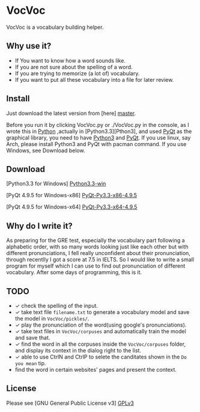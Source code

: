 VocVoc
======

VocVoc is a vocabulary building helper.

Why use it?
----------------

+ If You want to know how a word sounds like.
+ If you are not sure about the spelling of a word.
+ If you are trying to memorize (a lot of) vocabulary.
+ If you want to put all these vocabulary into a file for later review.

Install
-------

Just download the latest version from [here] [master].

Before you run it by clicking VocVoc.py or ./VocVoc.py in the console,
as I wrote this in [Python][] ,actually in [Python3.3][Pthon3], and used [PyQt][] as the graphical library,
you need to have [Python3][] and [PyQt][].
If you use linux, say Arch, please install Python3 and PyQt with pacman command.
If you use Windows, see Download below.

Download
--------

[Python3.3 for Windows] [Python3.3-win]

[PyQt 4.9.5 for Windows-x86] [PyQt-Py3.3-x86-4.9.5]

[PyQt 4.9.5 for Windows-x64] [PyQt-Py3.3-x64-4.9.5]

Why do I write it?
--------------

As preparing for the GRE test, especially the vocabulary part following a 
alphabetic order, with so many words looking just like each other but with 
different pronunciations, I fell really unconfident about their pronunciation,
through recentlly I got a score at 7.5 in IELTS. So I would like to write a
small program for myself which I can use to find out pronunciation of
different vocabulary. After some days of programming, this is it.

TODO
----
* ✓ check the spelling of the input.
* ✓ take text file `filename.txt` to generate a vocabulary model and save the model in `VocVoc/pickles/`.
* ✓ play the pronunciation of the word(using google's pronunciations).
* ✓ take text files in `VocVoc/corpuses` and automatically train the model and save that.
* ✓ find the word in all the corpuses inside the `VocVoc/corpuses` folder, and display its context in the dialog right to the list.
* ✓ able to use CtrlN and CtrlP to selete the canditates shown in the `Do you mean` tip.
*   find the word in certain websites' pages and present the context.

License
-------

Please see [GNU General Public License v3] [GPLv3]

[master]:https://github.com/thedevil7/VocVoc/archive/master.zip
[Python]:http://www.python.org/
[Python3]:http://www.python.org/download/releases/3.3.0/
[Python3.3-win]:http://www.python.org/ftp/python/3.3.0/python-3.3.0.msi
[PyQt]:http://www.riverbankcomputing.com/software/pyqt/intro
[PyQt-Py3.3-x64-4.9.5]:http://sourceforge.net/projects/pyqt/files/PyQt4/PyQt-4.9.5/PyQt-Py3.3-x64-gpl-4.9.5-1.exe
[PyQt-Py3.3-x86-4.9.5]:http://sourceforge.net/projects/pyqt/files/PyQt4/PyQt-4.9.5/PyQt-Py3.3-x86-gpl-4.9.5-1.exe
[GPLv3]:http://www.gnu.org/licenses/gpl-3.0-standalone.html
